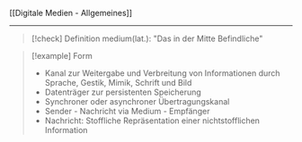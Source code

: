 [[Digitale Medien - Allgemeines]]

---

> [!check] Definition
> medium(lat.): "Das in der Mitte Befindliche"

> [!example] Form
>
> -   Kanal zur Weitergabe und Verbreitung von Informationen durch Sprache, Gestik, Mimik, Schrift und Bild
> -   Datenträger zur persistenten Speicherung
> -   Synchroner oder asynchroner Übertragungskanal
> -   Sender - Nachricht via Medium - Empfänger
> -   Nachricht: Stoffliche Repräsentation einer nichtstofflichen Information
